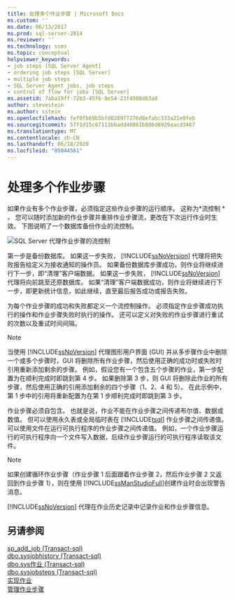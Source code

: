 ```yaml
---
title: 处理多个作业步骤 | Microsoft Docs
ms.custom: ''
ms.date: 06/13/2017
ms.prod: sql-server-2014
ms.reviewer: ''
ms.technology: ssms
ms.topic: conceptual
helpviewer_keywords:
- job steps [SQL Server Agent]
- ordering job steps [SQL Server]
- multiple job steps
- SQL Server Agent jobs, job steps
- control of flow for jobs [SQL Server]
ms.assetid: 7aba19ff-72b3-45f6-8e54-23f4988d63a8
author: stevestein
ms.author: sstein
ms.openlocfilehash: fef0fb69b5bfd028977276d8efabc333a21e0feb
ms.sourcegitcommit: 57f1d15c67113bbadd40861b886d6929aacd3467
ms.translationtype: MT
ms.contentlocale: zh-CN
ms.lasthandoff: 06/18/2020
ms.locfileid: "85044561"
---
```

# <a name="handle-multiple-job-steps"></a>处理多个作业步骤
  如果作业有多个作业步骤，必须指定这些作业步骤的运行顺序。 这称为*流控制 * *。* 您可以随时添加新的作业步骤并重排作业步骤流，更改在下次运行作业时生效。 下图说明了一个数据库备份作业的流控制。  
  
 ![SQL Server 代理作业步骤的流控制](../../database-engine/media/dbflow01.gif "SQL Server 代理作业步骤的流控制")  
  
 第一步是备份数据库。 如果这一步失败， [!INCLUDE[ssNoVersion](../../includes/ssnoversion-md.md)] 代理将把失败报告给定义为接收通知的操作员。 如果备份数据库步骤成功，则作业将继续进行下一步，即“清理”客户端数据。 如果这一步失败， [!INCLUDE[ssNoVersion](../../../includes/ssnoversion-md.md)] 代理将向前跳至还原数据库。 如果“清理”客户端数据成功，则作业将继续进行下一步，即更新统计信息，如此继续，直至最后报告成功或报告失败。  
  
 为每个作业步骤的成功和失败都定义一个流控制操作。 必须指定作业步骤成功执行的操作和作业步骤失败时执行的操作。 还可以定义对失败的作业步骤进行重试的次数以及重试时间间隔。  
  
> [!NOTE]  
>  当使用 [!INCLUDE[ssNoVersion](../../includes/ssnoversion-md.md)] 代理图形用户界面 (GUI) 并从多步骤作业中删除一个或多个步骤时，GUI 将删除所有作业步骤，然后使用正确的成功时或失败时引用重新添加剩余的步骤。 例如，假设您有一个包含五个步骤的作业，第一步配置为在顺利完成时即跳到第 4 步。 如果删除第 3 步，则 GUI 将删除此作业的所有步骤，然后使用正确的引用添加剩余的四个步骤（1、2、4 和 5）。 在此示例中，第 1 步中的引用将重新配置为在第 1 步顺利完成时即跳到第 3 步。  
  
 作业步骤必须自包含。 也就是说，作业不能在作业步骤之间传递布尔值、数据或数值。 但可以使用永久表或全局临时表在 [!INCLUDE[tsql](../../includes/tsql-md.md)] 作业步骤之间传递值。 可以使用文件在运行可执行程序的作业步骤之间传递值。 例如，一个作业步骤运行的可执行程序向一个文件写入数据，后续作业步骤运行的可执行程序读取该文件。  
  
> [!NOTE]  
>  如果创建循环作业步骤（作业步骤 1 后面跟着作业步骤 2，然后作业步骤 2 又返回到作业步骤 1），则在使用 [!INCLUDE[ssManStudioFull](../../includes/ssmanstudiofull-md.md)]创建作业时会出现警告消息。  
  
 [!INCLUDE[ssNoVersion](../../includes/ssnoversion-md.md)] 代理在作业历史记录中记录作业和作业步骤信息。  
  
## <a name="see-also"></a>另请参阅  
 [sp_add_job &#40;Transact-sql&#41;](/sql/relational-databases/system-stored-procedures/sp-add-job-transact-sql)   
 [dbo.sysjobhistory &#40;Transact-sql&#41;](/sql/relational-databases/system-tables/dbo-sysjobhistory-transact-sql)   
 [dbo.sys作业 &#40;Transact-sql&#41;](/sql/relational-databases/system-tables/dbo-sysjobs-transact-sql)   
 [dbo.sysjobsteps &#40;Transact-sql&#41;](/sql/relational-databases/system-tables/dbo-sysjobsteps-transact-sql)   
 [实现作业](implement-jobs.md)   
 [管理作业步骤](manage-job-steps.md)  
  
  
